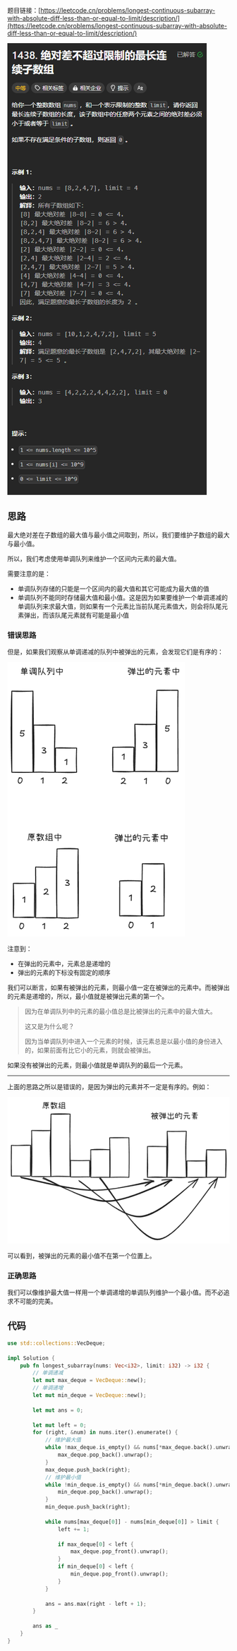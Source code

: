 题目链接：[https://leetcode.cn/problems/longest-continuous-subarray-with-absolute-diff-less-than-or-equal-to-limit/description/](https://leetcode.cn/problems/longest-continuous-subarray-with-absolute-diff-less-than-or-equal-to-limit/description/)

![](../../../../images/2025/1740652566673-05cd2558-55e5-4ead-9e3c-e60dcb8e2427.png)

## 思路
最大绝对差在子数组的最大值与最小值之间取到，所以，我们要维护子数组的最大与最小值。

所以，我们考虑使用单调队列来维护一个区间内元素的最大值。

需要注意的是：

+ 单调队列存储的只能是一个区间内的最大值和其它可能成为最大值的值
+ 单调队列不能同时存储最大值和最小值。这是因为如果要维护一个单调递减的单调队列来求最大值，则如果有一个元素比当前队尾元素值大，则会将队尾元素弹出，而该队尾元素就有可能是最小值

### 错误思路
但是，如果我们观察从单调递减的队列中被弹出的元素，会发现它们是有序的：

![](../../../../images/2025/1740658718105-5f1c8e46-5113-49e2-aeb1-e278139d3e5d.png)

注意到：

+ 在弹出的元素中，元素总是递增的
+ 弹出的元素的下标没有固定的顺序

我们可以断言，如果有被弹出的元素，则最小值一定在被弹出的元素中。而被弹出的元素是递增的，所以，最小值就是被弹出元素的第一个。

> 因为在单调队列中的元素的最小值总是比被弹出的元素中的最大值大。
>
> 这又是为什么呢？
>
> 因为当单调队列中进入一个元素的时候，该元素总是以最小值的身份进入的，如果前面有比它小的元素，则就会被弹出。
>

如果没有被弹出的元素，则最小值就是单调队列的最后一个元素。

---

上面的思路之所以是错误的，是因为弹出的元素并不一定是有序的。例如：

![](../../../../images/2025/1740661258014-0e702f5f-7664-4906-a938-af09bf0eeed4.png)

可以看到，被弹出的元素的最小值不在第一个位置上。

### 正确思路
我们可以像维护最大值一样用一个单调递增的单调队列维护一个最小值。而不必追求不可能的完美。

## 代码
```rust
use std::collections::VecDeque;

impl Solution {
    pub fn longest_subarray(nums: Vec<i32>, limit: i32) -> i32 {
        // 单调递减
        let mut max_deque = VecDeque::new();
        // 单调递增
        let mut min_deque = VecDeque::new();

        let mut ans = 0;
        
        let mut left = 0;
        for (right, &num) in nums.iter().enumerate() {
            // 维护最大值
            while !max_deque.is_empty() && nums[*max_deque.back().unwrap()] < num {
                max_deque.pop_back().unwrap();
            }
            max_deque.push_back(right);
            // 维护最小值
            while !min_deque.is_empty() && nums[*min_deque.back().unwrap()] > num {
                min_deque.pop_back().unwrap();
            }
            min_deque.push_back(right);

            while nums[max_deque[0]] - nums[min_deque[0]] > limit {
                left += 1;

                if max_deque[0] < left {
                    max_deque.pop_front().unwrap();
                }
                if min_deque[0] < left {
                    min_deque.pop_front().unwrap();
                }
            }

            ans = ans.max(right - left + 1);
        }
        
        ans as _
    }
}
```

